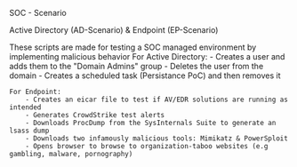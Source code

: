 SOC - Scenario

Active Directory (AD-Scenario) & Endpoint (EP-Scenario)

These scripts are made for testing a SOC managed environment by implementing malicious behavior
	For Active Directory:
		- Creates a user and adds them to the "Domain Admins" group
		- Deletes the user from the domain
		- Creates a scheduled task (Persistance PoC) and then removes it

	For Endpoint:
		- Creates an eicar file to test if AV/EDR solutions are running as intended
		- Generates CrowdStrike test alerts
		- Downloads ProcDump from the SysInternals Suite to generate an lsass dump
		- Downloads two infamously malicious tools: Mimikatz & PowerSploit
		- Opens browser to browse to organization-taboo websites (e.g gambling, malware, pornography)